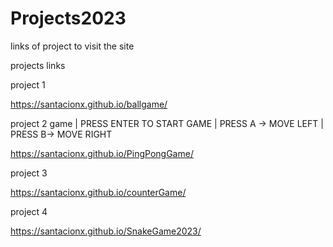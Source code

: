 # Projects2023
links of project to visit the site 

projects links

project 1

https://santacionx.github.io/ballgame/

project 2 game  | PRESS ENTER TO START GAME |  PRESS A -> MOVE LEFT | PRESS B-> MOVE RIGHT

https://santacionx.github.io/PingPongGame/

project 3

https://santacionx.github.io/counterGame/

project 4 

https://santacionx.github.io/SnakeGame2023/
